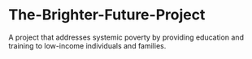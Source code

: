 # The-Brighter-Future-Project
A project that addresses systemic poverty by providing education and training to low-income individuals and families.
